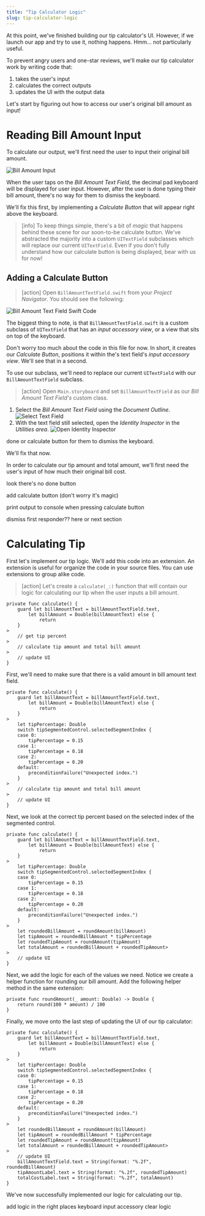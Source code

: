 ```yaml
---
title: "Tip Calculator Logic"
slug: tip-calculator-logic
---
```


At this point, we've finished building our tip calculator's UI. However, if we launch our app and try to use it, nothing happens. Hmm... not particularly useful.

To prevent angry users and one-star reviews, we'll make our tip calculator work by writing code that:

1. takes the user's input
1. calculates the correct outputs
1. updates the UI with the output data

Let's start by figuring out how to access our user's original bill amount as input!

# Reading Bill Amount Input

To calculate our output, we'll first need the user to input their original bill amount.

![Bill Amount Input](assets/bill_amount_input.png)

When the user taps on the _Bill Amount Text Field_, the decimal pad keyboard will be displayed for user input. However, after the user is done typing their bill amount, there's no way for them to dismiss the keyboard.

We'll fix this first, by implementing a _Calculate Button_ that will appear right above the keyboard.

> [info]
To keep things simple, there's a bit of _magic_ that happens behind these scene for our soon-to-be calculate button. We've abstracted the majority into a custom `UITextField` subclasses which will replace our current `UITextField`. Even if you don't fully understand how our calculate button is being displayed, bear with us for now!

## Adding a Calculate Button

> [action]
Open `BillAmountTextField.swift` from your _Project Navigator_. You should see the following:
>
![Bill Amount Text Field Swift Code](assets/bill_amount_text_field_swift.png)

The biggest thing to note, is that `BillAmountTextField.swift` is a custom subclass of `UITextField` that has an _input accessory view_, or a view that sits on top of the keyboard.

Don't worry too much about the code in this file for now. In short, it creates our _Calculate Button_, positions it within the's text field's _input accessory view_. We'll see that in a second.

To use our subclass, we'll need to replace our current `UITextField` with our `BillAmountTextField` subclass.

> [action]
Open `Main.storyboard` and set `BillAmountTextField` as our _Bill Amount Text Field's_ custom class.
>
1. Select the _Bill Amount Text Field_ using the _Document Outline_. ![Select Text Field](assets/select_text_field.png)
1. With the text field still selected, open the _Identity Inspector_ in the _Utilities area_. ![Open Identity Inspector](assets/open_identity_inspector.png)








 done or calculate button for them to dismiss the keyboard.

We'll fix that now.






In order to calculate our tip amount and total amount, we'll first need the user's input of how much their original bill cost.

look there's no done button

add calculate button (don't worry it's magic)

print output to console when pressing calculate button

dismiss first responder?? here or next section

<!-- TODO: text field needs input accessory view -->







# Calculating Tip

First let's implement our tip logic. We'll add this code into an extension. An extension is useful for organize the code in your source files. You can use extensions to group alike code.

> [action]
Let's create a `calculate(_:)` function that will contain our logic for calculating our tip when the user inputs a bill amount.
>
```
private func calculate() {
    guard let billAmountText = billAmountTextField.text,
        let billAmount = Double(billAmountText) else {
            return
    }
>
    // get tip percent
>
    // calculate tip amount and total bill amount
>
    // update UI
}
```
>
First, we'll need to make sure that there is a valid amount in bill amount text field.
>
```
private func calculate() {
    guard let billAmountText = billAmountTextField.text,
        let billAmount = Double(billAmountText) else {
            return
    }
>
    let tipPercentage: Double
    switch tipSegmentedControl.selectedSegmentIndex {
    case 0:
        tipPercentage = 0.15
    case 1:
        tipPercentage = 0.18
    case 2:
        tipPercentage = 0.20
    default:
        preconditionFailure("Unexpected index.")
    }
>
    // calculate tip amount and total bill amount
>
    // update UI
}
```
>
Next, we look at the correct tip percent based on the selected index of the segmented control.
>
```
private func calculate() {
    guard let billAmountText = billAmountTextField.text,
        let billAmount = Double(billAmountText) else {
            return
    }
>
    let tipPercentage: Double
    switch tipSegmentedControl.selectedSegmentIndex {
    case 0:
        tipPercentage = 0.15
    case 1:
        tipPercentage = 0.18
    case 2:
        tipPercentage = 0.20
    default:
        preconditionFailure("Unexpected index.")
    }
>
    let roundedBillAmount = roundAmount(billAmount)
    let tipAmount = roundedBillAmount * tipPercentage
    let roundedTipAmount = roundAmount(tipAmount)
    let totalAmount = roundedBillAmount + roundedTipAmount>
>
    // update UI
}
```
Next, we add the logic for each of the values we need. Notice we create a helper function for rounding our bill amount. Add the following helper method in the same extension:
>
```
private func roundAmount(_ amount: Double) -> Double {
    return round(100 * amount) / 100
}
```
Finally, we move onto the last step of updating the UI of our tip calculator:
>
```
private func calculate() {
    guard let billAmountText = billAmountTextField.text,
        let billAmount = Double(billAmountText) else {
            return
    }
>
    let tipPercentage: Double
    switch tipSegmentedControl.selectedSegmentIndex {
    case 0:
        tipPercentage = 0.15
    case 1:
        tipPercentage = 0.18
    case 2:
        tipPercentage = 0.20
    default:
        preconditionFailure("Unexpected index.")
    }
>
    let roundedBillAmount = roundAmount(billAmount)
    let tipAmount = roundedBillAmount * tipPercentage
    let roundedTipAmount = roundAmount(tipAmount)
    let totalAmount = roundedBillAmount + roundedTipAmount>
>
    // update UI
    billAmountTextField.text = String(format: "%.2f", roundedBillAmount)
    tipAmountLabel.text = String(format: "%.2f", roundedTipAmount)
    totalCostLabel.text = String(format: "%.2f", totalAmount)
}
```

We've now successfully implemented our logic for calculating our tip.


add logic in the right places
keyboard input accessory
clear logic
